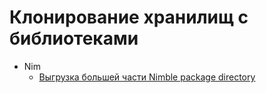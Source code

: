 # Клонирование хранилищ с библиотеками
* Nim
  * [Выгрузка большей части Nimble package directory](nimble.md)